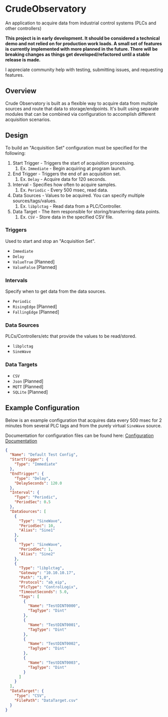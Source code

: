 # CrudeObservatory
An application to acquire data from industrial control systems (PLCs and other controllers)

**This project is in early development. It should be considered a technical demo and not relied on for production work loads. A small set of features is currently implemented with more planned in the future. There will be breaking changes as things get developed/refactored until a stable release is made.**

I appreciate community help with testing, submitting issues, and requesting features.


## Overview
Crude Observatory is built as a flexible way to acquire data from multiple sources and route that data to storage/endpoints. It's built using separate modules that can be combined via configuration to accomplish different acquisition scenarios.

## Design
To build an "Acquisition Set" configuration must be specified for the following:

1. Start Trigger - Triggers the start of acquisition processing.
   1. Ex. `Immediate` - Begin acquiring at program launch.
2. End Trigger - Triggers the end of an acquisition set.
   1. Ex. `Delay` - Acquire data for 120 seconds.
3. Interval - Specifies how often to acquire samples.
   1. Ex. `Periodic` - Every 500 msec, read data.
4. Data Sources - Values to be acquired. You can specify multiple sources/tags/values.
   1. Ex. `libplctag` - Read data from a PLC/Controller.
5. Data Target - The item responsible for storing/transferring data points.
   1. Ex. `CSV` - Store data in the specified CSV file.

### Triggers
Used to start and stop an "Acquisition Set".
* `Immediate`
* `Delay`
* `ValueTrue` [Planned]
* `ValueFalse` [Planned]

### Intervals
Specify when to get data from the data sources.
* `Periodic`
* `RisingEdge` [Planned]
* `FallingEdge` [Planned]

### Data Sources
PLCs/Controllers/etc that provide the values to be read/stored.
* `libplctag`
* `SineWave`

### Data Targets
* `CSV`
* `Json` [Planned]
* `MQTT` [Planned]
* `SQLite` [Planned]

## Example Configuration
Below is an example configuration that acquires data every 500 msec for 2 minutes from several PLC tags and from the purely virtual `SineWave` source.

Documentation for configuration files can be found here: [Configuration Documentation](docs\ConfigurationDocumentation.md)
```json
{
  "Name": "Default Test Config",
  "StartTrigger": {
    "Type": "Immediate"
  },
  "EndTrigger": {
    "Type": "Delay",
    "DelaySeconds": 120.0
  },
  "Interval": {
    "Type": "Periodic",
    "PeriodSec": 0.5
  },
  "DataSources": [
    {
      "Type": "SineWave",
      "PeriodSec": 10,
      "Alias": "Sine1"
    },
    {
      "Type": "SineWave",
      "PeriodSec": 1,
      "Alias": "Sine2"
    },
    {
      "Type": "libplctag",
      "Gateway": "10.10.10.17",
      "Path": "1,0",
      "Protocol": "ab_eip",
      "PlcType": "ControlLogix",
      "TimeoutSeconds": 5.0,
      "Tags": [
        {
          "Name": "TestDINT0000",
          "TagType": "Dint"
        },
        {
          "Name": "TestDINT0001",
          "TagType": "Dint"
        },
        {
          "Name": "TestDINT0002",
          "TagType": "Dint"
        },
        {
          "Name": "TestDINT0003",
          "TagType": "Dint"
        }
      ]
    }
  ],
  "DataTarget": {
    "Type": "CSV",
    "FilePath": "DataTarget.csv"
  }
}
```